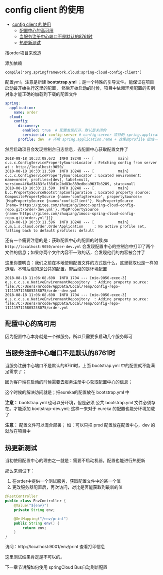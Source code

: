 # config client 的使用

<!-- TOC depthFrom:1 depthTo:6 withLinks:1 updateOnSave:1 orderedList:0 -->

- [config client 的使用](#config-client-的使用)
	- [配置中心的高可用](#配置中心的高可用)
	- [当服务注册中心端口不是默认的8761时](#当服务注册中心端口不是默认的8761时)
	- [热更新测试](#热更新测试)

<!-- /TOC -->

按order项目来改造

添加依赖
```
compile('org.springframework.cloud:spring-cloud-config-client')
```

配置yml。注意是新建 **bootstrap.yml** ；是一个特殊的引导文件。能保证在项目启动最开始执行这里的配置，
然后开始启动的时候，项目中依赖环境配置的实例对象才能正确的加载到下载的配置文件

```yml
spring:
  application:
    name: order
  cloud:
    config:
      discovery:
        enabled: true  # 配置发现打开，默认是关闭的
        service-id: config-server # config-server 项目的 spring.application.name
      profile: dev  # 环境 spring.application.name + 这里的profile 组成一个之前服务端提供的获取地址参数
```

然后启动项目会发现控制台日志信息，去配置中心获取配置文件了
```
2018-08-18 10:33:08.672  INFO 18248 --- [           main] c.c.c.ConfigServicePropertySourceLocator : Fetching config from server at : http://localhost:9050/
2018-08-18 10:33:11.590  INFO 18248 --- [           main] c.c.c.ConfigServicePropertySourceLocator : Located environment: name=order, profiles=[dev], label=null, version=4f6a63483faf38d1e2bd83e889edbda9637b3289, state=null
2018-08-18 10:33:11.590  INFO 18248 --- [           main] b.c.PropertySourceBootstrapConfiguration : Located property source: CompositePropertySource {name='configService', propertySources=[MapPropertySource {name='configClient'}, MapPropertySource {name='https://gitee.com/zhuqiang/imooc-spring-cloud-config-repo.git/order-dev.yml'}, MapPropertySource {name='https://gitee.com/zhuqiang/imooc-spring-cloud-config-repo.git/order.yml'}]}
2018-08-18 10:33:11.596  INFO 18248 --- [           main] c.m.i.s.cloud.order.OrderApplication     : No active profile set, falling back to default profiles: default
```

还有一个需要注意的是：获取配置中心的配置的时候;如 `http://localhost:9050/order-dev.yml`
会发现配置中心的控制台中打印了两个文件的信息；如果你两个文件内容不一致的话，会发现他们的内容被合并了

这里你要明白：我们之前在本地使用配置文件的方式是什么，这里获取也是一样的道理，不带后缀的是公共的配置，带后缀的是环境配置
```
2018-08-18 11:06:08.608  INFO 1704 --- [nio-9050-exec-3] o.s.c.c.s.e.NativeEnvironmentRepository  : Adding property source: file:/C:/Users/mrcode/AppData/Local/Temp/config-repo-1121197125805238075/order-dev.yml
2018-08-18 11:06:08.608  INFO 1704 --- [nio-9050-exec-3] o.s.c.c.s.e.NativeEnvironmentRepository  : Adding property source: file:/C:/Users/mrcode/AppData/Local/Temp/config-repo-1121197125805238075/order.yml
```

## 配置中心的高可用
因为配置中心本身就是一个微服务，所以只需要多启动几个服务即可

## 当服务注册中心端口不是默认的8761时
当服务注册中心端口不是默认的8761时，上面 bootstrap.yml 中的配置就不能满足需求了；

因为客户端在启动的时候需要去服务注册中心获取配置中心的信息；

这个时候的解决访问就是；把eureka的配置放在  bootstrap.yml 中

**注意：** bootstrap.yml 也可以分环境，但是必须 公共 bootstrap.yml 文件必须存在。才能添加 bootstrap-dev.yml;
这样一来对于 eureka 的配置也能分环境加载了

**注意：** 配置文件可以混合部署； 如：可以只把 prod 配置放在配置中心，dev 的就放在项目中

## 热更新测试

当初使用配置中心的理由之一就是：需要不启动机器，配置也能进行热更新

那么来测试下：

1. 在order中提供一个测试服务，获取配置文件中的某一个值
2. 更改服务器配置后，再次访问，对比是否能获取到最新的值

```java
@RestController
public class EnvController {
    @Value("${env}")
    private String env;

    @GetMapping("/env/print")
    public String env() {
        return env;
    }
}
```
访问：http://localhost:9001/env/print 查看打印信息

这里测试结果肯定是不可以的。

下一章节讲解如何使用 springCloud Bus自动刷新配置
